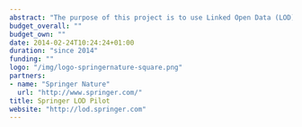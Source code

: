 ```yaml
---
abstract: "The purpose of this project is to use Linked Open Data (LOD) to enrich Springer metadata and link them to other available data in the LOD cloud. The current implementation is making the data about conference proceedings published at Springer available as LOD."
budget_overall: ""
budget_own: ""
date: 2014-02-24T10:24:24+01:00
duration: "since 2014"
funding: ""
logo: "/img/logo-springernature-square.png"
partners:
- name: "Springer Nature"
  url: "http://www.springer.com/"
title: Springer LOD Pilot
website: "http://lod.springer.com"
---
```


